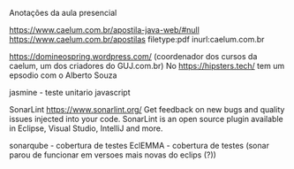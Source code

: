 Anotações da aula presencial

https://www.caelum.com.br/apostila-java-web/#null
https://www.caelum.com.br/apostilas
filetype:pdf inurl:caelum.com.br

https://domineospring.wordpress.com/ (coordenador dos cursos da caelum, um dos criadores do GUJ.com.br)
No https://hipsters.tech/ tem um epsodio com o Alberto Souza

jasmine - teste unitario javascript

SonarLint
https://www.sonarlint.org/
Get feedback on new bugs and quality issues injected into your code. SonarLint is an open source plugin available in Eclipse, Visual Studio, IntelliJ and more.

sonarqube - cobertura de testes
EclEMMA - cobertura de testes (sonar parou de funcionar em versoes mais novas do eclips (?))
